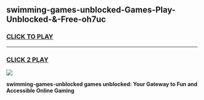 
## swimming-games-unblocked-Games-Play-Unblocked-&-Free-oh7uc
<h3>
<a href="https://premium76.site?title=swimming-games-unblocked&ref=24A">CLICK TO PLAY</a></h3>
<hr>

<h3>
<a href="https://premium76.site?title=swimming-games-unblocked&ref=24A">CLICK 2 PLAY</a>
  
</h3>

<a href="https://premium76.site?title=swimming-games-unblocked&ref=24A"><img src="https://clearcache.store/games.png"></a>


**swimming-games-unblocked games unblocked: Your Gateway to Fun and Accessible Online Gaming**
